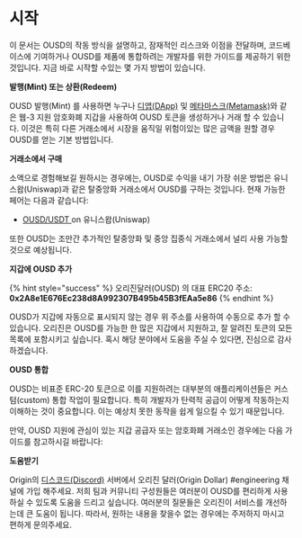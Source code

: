# 시작

이 문서는 OUSD의 작동 방식을 설명하고, 잠재적인 리스크와 이점을 전달하며, 코드베이스에 기여하거나 OUSD를 제품에 통합하려는 개발자를 위한 가이드를 제공하기 위한 것입니다. 지금 바로 시작할 수있는 몇 가지 방법이 있습니다.

**발행\(Mint\) 또는 상환\(Redeem\)**

OUSD 발행\(Mint\) 를 사용하면 누구나 [디앱\(DApp\)](https://github.com/oplabs/origin-dollar-docs/tree/1b25aae6a865693ce779a13933fabfeb95c66595/www.ousd.com) 및 [메타마스크\(Metamask\)](https://www.metamask.io)와 같은 웹-3 지원 암호화폐 지갑을 사용하여 OUSD 토큰을 생성하거나 거래 할 수 있습니다. 이것은 특히 다른 거래소에서 시장을 움직일 위험이있는 많은 금액을 원할 경우 OUSD를 얻는 기본 방법입니다.

**거래소에서 구매**

소액으로 경험해보길 원하시는 경우에는, OUSD로 수익을 내기 가장 쉬운 방법은 유니스왑\(Uniswap\)과 같은 탈중앙화 거래소에서 OUSD를 구하는 것입니다. 현재 가능한 페어는 다음과 같습니다: 

* [OUSD/USDT ](https://app.uniswap.org/#/swap?inputCurrency=0x2a8e1e676ec238d8a992307b495b45b3feaa5e86&outputCurrency=0xdac17f958d2ee523a2206206994597c13d831ec7)on 유니스왑\(Uniswap\)

또한 OUSD는 조만간 추가적인 탈중앙화 및 중앙 집중식 거래소에서 널리 사용 가능할 것으로 예상됩니다.

**지갑에 OUSD 추가**

{% hint style="success" %}
오리진달러\(OUSD\) 의 대표 ERC20 주소:  
**0x2A8e1E676Ec238d8A992307B495b45B3fEAa5e86**
{% endhint %}

OUSD가 지갑에 자동으로 표시되지 않는 경우 위 주소를 사용하여 수동으로 추가 할 수 있습니다. 오리진은 OUSD를 가능한 한 많은 지갑에서 지원하고, 잘 알려진 토큰의 모든 목록에 포함시키고 싶습니다. 혹시 해당 분야에서 도움을 주실 수 있다면, 진심으로 감사하겠습니다.

**OUSD 통합**

OUSD는 비표준 ERC-20 토큰으로 이를 지원하려는 대부분의 애플리케이션들은 커스텀\(custom\) 통합 작업이 필요합니다. 특히 개발자가 탄력적 공급이 어떻게 작동하는지 이해하는 것이 중요합니다. 이는 예상치 못한 동작을 쉽게 일으킬 수 있기 때문입니다.

만약, OUSD 지원에 관심이 있는 지갑 공급자 또는 암호화폐 거래소인 경우에는 다음 가이드를 참고하시길 바랍니다:

**도움받기**

Origin의 [디스코드\(Discord\)](https://github.com/oplabs/origin-dollar-docs/tree/1b25aae6a865693ce779a13933fabfeb95c66595/www.originprotocol.com/discord/README.md) 서버에서 오리진 달러\(Origin Dollar\)  \#engineering 채널에 가입 해주세요. 저희 팀과 커뮤니티 구성원들은 여러분이 OUSD를 편리하게 사용하실 수 있도록 도움을 드리고 싶습니다. 여러분의 질문들은 오리진이 서비스를 개선하는데 큰 도움이 됩니다. 따라서, 원하는 내용을 찾을수 없는 경우에는 주저하지 마시고 편하게 문의주세요.

